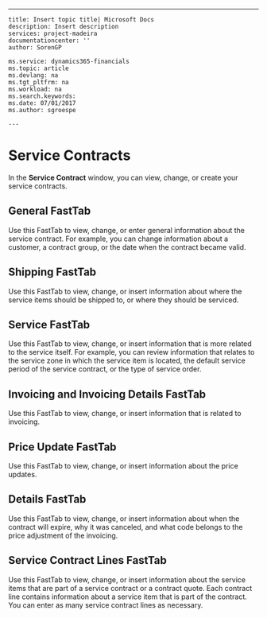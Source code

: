 ---
    title: Insert topic title| Microsoft Docs
    description: Insert description
    services: project-madeira
    documentationcenter: ''
    author: SorenGP

    ms.service: dynamics365-financials
    ms.topic: article
    ms.devlang: na
    ms.tgt_pltfrm: na
    ms.workload: na
    ms.search.keywords:
    ms.date: 07/01/2017
    ms.author: sgroespe

    ---
# Service Contracts
In the **Service Contract** window, you can view, change, or create your service contracts.  
  
## General FastTab  
 Use this FastTab to view, change, or enter general information about the service contract. For example, you can change information about a customer, a contract group, or the date when the contract became valid.  
  
## Shipping FastTab  
 Use this FastTab to view, change, or insert information about where the service items should be shipped to, or where they should be serviced.  
  
## Service FastTab  
 Use this FastTab to view, change, or insert information that is more related to the service itself. For example, you can review information that relates to the service zone in which the service item is located, the default service period of the service contract, or the type of service order.  
  
## Invoicing and Invoicing Details FastTab  
 Use this FastTab to view, change, or insert information that is related to invoicing.  
  
## Price Update FastTab  
 Use this FastTab to view, change, or insert information about the price updates.  
  
## Details FastTab  
 Use this FastTab to view, change, or insert information about when the contract will expire, why it was canceled, and what code belongs to the price adjustment of the invoicing.  
  
## Service Contract Lines FastTab  
 Use this FastTab to view, change, or insert information about the service items that are part of a service contract or a contract quote. Each contract line contains information about a service item that is part of the contract. You can enter as many service contract lines as necessary.